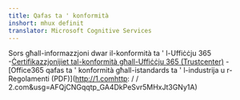 ```yaml
---
title: Qafas ta ' konformità
inshort: mhux definit
translator: Microsoft Cognitive Services
---
```


Sors għall-informazzjoni dwar il-konformità ta ' l-Uffiċċju 365
-[Ċertifikazzjonijiet tal-konformità għall-Uffiċċju 365 (Trustcenter)](https://products.office.com/en-us/business/office-365-trust-center-compliance-certifications)
-[Office365 qafas ta ' konformità għall-istandards ta ' l-industrija u r-Regolamenti (PDF)](http://1.comhttp: / / 2.com&usg=AFQjCNGqqtp_GA4DkPeSvr5MHxJt3GNy1A)

